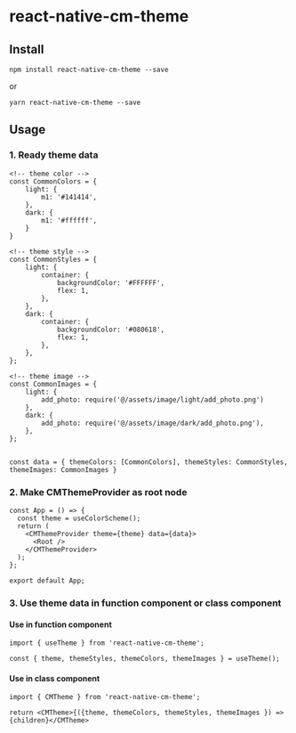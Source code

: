 # react-native-cm-theme

## Install

`npm install react-native-cm-theme --save`

or

`yarn react-native-cm-theme --save`

## Usage

### 1. Ready theme data

```
<!-- theme color -->
const CommonColors = {
    light: {
        m1: '#141414',
    },
    dark: {
        m1: '#ffffff',
    }
}

<!-- theme style -->
const CommonStyles = {
    light: {
        container: {
            backgroundColor: '#FFFFFF',
            flex: 1,
        },
    },
    dark: {
        container: {
            backgroundColor: '#080618',
            flex: 1,
        },
    },
};

<!-- theme image -->
const CommonImages = {
    light: {
        add_photo: require('@/assets/image/light/add_photo.png')
    },
    dark: {
        add_photo: require('@/assets/image/dark/add_photo.png'),
    },
};


const data = { themeColors: [CommonColors], themeStyles: CommonStyles, themeImages: CommonImages }
```

### 2. Make CMThemeProvider as root node

```
const App = () => {
  const theme = useColorScheme();
  return (
    <CMThemeProvider theme={theme} data={data}>
      <Root />
    </CMThemeProvider>
  );
};

export default App;
```

### 3. Use theme data in function component or class component

#### Use in function component

```
import { useTheme } from 'react-native-cm-theme';

const { theme, themeStyles, themeColors, themeImages } = useTheme();
```

#### Use in class component

```
import { CMTheme } from 'react-native-cm-theme';

return <CMTheme>{({theme, themeColors, themeStyles, themeImages }) => {children}</CMTheme>
```
